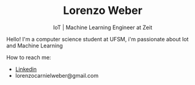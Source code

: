 <h1 align="center"> Lorenzo Weber </h1>
<p align="center">IoT | Machine Learning Engineer at Zeit</p>
<p>Hello! I'm a computer science student at UFSM, i'm passionate about Iot and Machine Learning</p>
<p>How to reach me:</p>
<ul>
  <a href="https://www.linkedin.com/in/lorenzo-weber-520a27218/"><li>Linkedin</li></a>
  <li>lorenzocarnielweber@gmail.com</li>
</ul>
